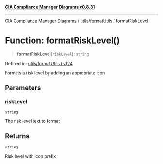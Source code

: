 [**CIA Compliance Manager Diagrams v0.8.31**](../../../README.md)

***

[CIA Compliance Manager Diagrams](../../../modules.md) / [utils/formatUtils](../README.md) / formatRiskLevel

# Function: formatRiskLevel()

> **formatRiskLevel**(`riskLevel`): `string`

Defined in: [utils/formatUtils.ts:124](https://github.com/Hack23/cia-compliance-manager/blob/85c025371255f412469ec0119911b7cb143a6212/src/utils/formatUtils.ts#L124)

Formats a risk level by adding an appropriate icon

## Parameters

### riskLevel

`string`

The risk level text to format

## Returns

`string`

Risk level with icon prefix
